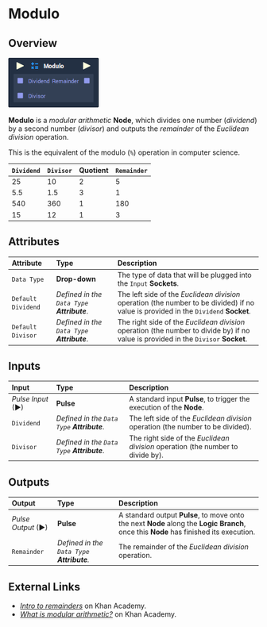 # Modulo

## Overview

![The Modulo Node.](../../.gitbook/assets/node-modulo.png)

**Modulo** is a _modular arithmetic_ **Node**, which divides one number \(_dividend_\) by a second number \(_divisor_\) and outputs the _remainder_ of the _Euclidean division_ operation.

This is the equivalent of the modulo \(`%`\) operation in computer science.

| `Dividend` | `Divisor` | Quotient | `Remainder` |
| :--- | :--- | :--- | :--- |
| 25 | 10 | 2 | 5 |
| 5.5 | 1.5 | 3 | 1 |
| 540 | 360 | 1 | 180 |
| 15 | 12 | 1 | 3 |

## Attributes

| Attribute | Type | Description |
| :--- | :--- | :--- |
| `Data Type` | **Drop-down** | The type of data that will be plugged into the `Input` **Sockets**. |
| `Default Dividend` | _Defined in the `Data Type` **Attribute**_. | The left side of the _Euclidean division_ operation \(the number to be divided\) if no value is provided in the `Dividend` **Socket**. |
| `Default Divisor` | _Defined in the `Data Type` **Attribute**_. | The right side of the _Euclidean division_ operation \(the number to divide by\) if no value is provided in the `Divisor` **Socket**. |

## Inputs

| Input | Type | Description |
| :--- | :--- | :--- |
| _Pulse Input_ \(►\) | **Pulse** | A standard input **Pulse**, to trigger the execution of the **Node**. |
| `Dividend` | _Defined in the `Data Type` **Attribute**_. | The left side of the _Euclidean division_ operation \(the number to be divided\). |
| `Divisor` | _Defined in the `Data Type` **Attribute**_. | The right side of the _Euclidean division_ operation \(the number to divide by\). |

## Outputs

| Output | Type | Description |
| :--- | :--- | :--- |
| _Pulse Output_ \(►\) | **Pulse** | A standard output **Pulse**, to move onto the next **Node** along the **Logic Branch**, once this **Node** has finished its execution. |
| `Remainder` | _Defined in the `Data Type` **Attribute**._ | The remainder of the _Euclidean division_ operation. |

## External Links

* [_Intro to remainders_](https://www.khanacademy.org/math/arithmetic/arith-review-multiply-divide/arith-review-remainders/v/introduction-to-remainders) on Khan Academy.
* [_What is modular arithmetic?_](https://www.khanacademy.org/computing/computer-science/cryptography/modarithmetic/a/what-is-modular-arithmetic) on Khan Academy.

